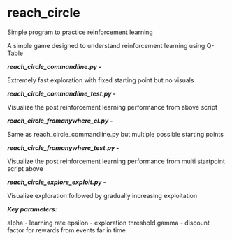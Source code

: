 # reach_circle
Simple program to practice reinforcement learning

A simple game designed to understand reinforcement learning using Q-Table

***reach_circle_commandline.py -***

Extremely fast exploration with fixed starting point but no visuals

***reach_circle_commandline_test.py -***

Visualize the post reinforcement learning performance from above script

***reach_circle_fromanywhere_cl.py -***

Same as reach_circle_commandline.py but multiple possible starting points

***reach_circle_fromanywhere_test.py -***

Visualize the post reinforcement learning performance from multi startpoint script above

***reach_circle_explore_exploit.py -***

Visualize exploration followed by gradually increasing exploitation 

***Key parameters:***

alpha - learning rate
epsilon - exploration threshold
gamma - discount factor for rewards from events far in time
